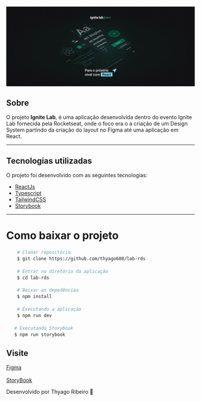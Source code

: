 <p align="center">
 <img src="/public/banner.png" alt="Ignite Lab" />
</p>

## Sobre

O projeto **Ignite Lab**, é uma aplicação desenvolvida dentro do evento Ignite Lab fornecida pela Rocketseat, onde o foco era o a criação de um Design System partindo da criação do layout no Figma até uma aplicação em React.

---

## Tecnologias utilizadas

O projeto foi desenvolvido com as seguintes tecnologias:

- [ReactJs](https://pt-br.reactjs.org/)
- [Typescript](https://www.typescriptlang.org/)
- [TailwindCSS](https://tailwindcss.com/)
- [Storybook](https://storybook.js.org/)

---

# Como baixar o projeto

```bash
    # Clonar repositório
    $ git clone https://github.com/thyago608/lab-rds

    # Entrar no diretório da aplicação
    $ cd lab-rds

    # Baixar as depedências
    $ npm install

    # Executando a aplicação
    $ npm run dev
   
   # Executando Storybook
   $ npm run storybook
```

## Visite
[Figma](https://www.figma.com/community/file/1161751895559771272)</br></br>
[StoryBook](https://thyago608.github.io/lab-rds/)

Desenvolvido por Thyago Ribeiro 👋
